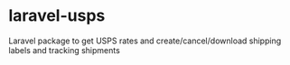 # laravel-usps
Laravel package to get USPS rates and create/cancel/download shipping labels and tracking shipments

